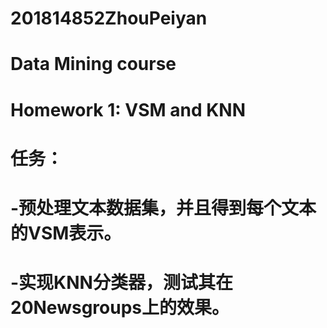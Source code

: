# 201814852ZhouPeiyan
# Data Mining course
# Homework 1: VSM and KNN
# 任务：
#   -预处理文本数据集，并且得到每个文本的VSM表示。
#   -实现KNN分类器，测试其在20Newsgroups上的效果。
